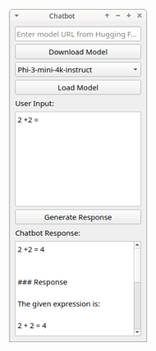 <img width="250" alt="LR-Lector_Replacer" src="https://github.com/stpf99/chatbotapp/blob/364ee39eed981548bb1a97ed31ae54c4bb30e676/chatbotapp.png">

